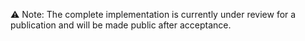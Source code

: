 ⚠️ Note: The complete implementation is currently under review for a publication and will be made public after acceptance.
